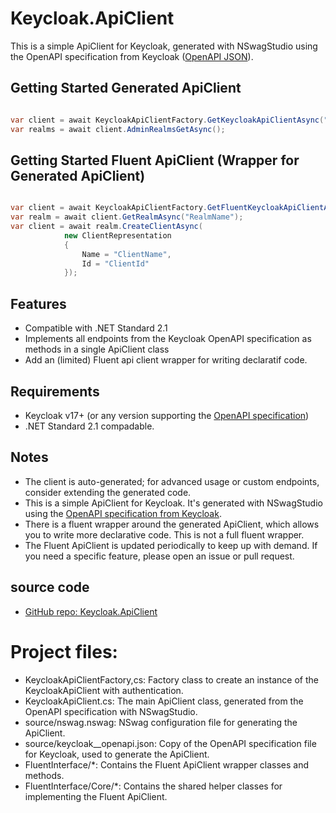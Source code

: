 # Keycloak.ApiClient
This is a simple ApiClient for Keycloak, generated with NSwagStudio using the OpenAPI specification from Keycloak ([OpenAPI JSON](https://www.keycloak.org/docs-api/latest/rest-api/openapi.json)).

## Getting Started Generated ApiClient
```csharp

var client = await KeycloakApiClientFactory.GetKeycloakApiClientAsync("https://MyKeycloakInst.com", "username", "password");
var realms = await client.AdminRealmsGetAsync();

```

## Getting Started Fluent ApiClient (Wrapper for Generated ApiClient)
```csharp

var client = await KeycloakApiClientFactory.GetFluentKeycloakApiClientAsync("https://MyKeycloakInst.com", "username", "password");
var realm = await client.GetRealmAsync("RealmName");
var client = await realm.CreateClientAsync(
            new ClientRepresentation
            {
                Name = "ClientName",
                Id = "ClientId"
            });

```

## Features
- Compatible with .NET Standard 2.1
- Implements all endpoints from the Keycloak OpenAPI specification as methods in a single ApiClient class
- Add an (limited) Fluent api client wrapper for writing declaratif code.

## Requirements
- Keycloak v17+ (or any version supporting the [OpenAPI specification](https://www.keycloak.org/docs-api/latest/rest-api/openapi.json))
- .NET Standard 2.1 compadable.

## Notes
- The client is auto-generated; for advanced usage or custom endpoints, consider extending the generated code.
- This is a simple ApiClient for Keycloak. It's generated with NSwagStudio using the [OpenAPI specification from Keycloak](https://www.keycloak.org/docs-api/latest/rest-api/openapi.json).
- There is a fluent wrapper around the generated ApiClient, which allows you to write more declarative code. This is not a full fluent wrapper.
- The Fluent ApiClient is updated periodically to keep up with demand. If you need a specific feature, please open an issue or pull request.

## source code
- [GitHub repo: Keycloak.ApiClient](https://github.com/AlexanderBraum/PublicKeycloakApiClient)

# Project files:
- KeycloakApiClientFactory,cs: Factory class to create an instance of the KeycloakApiClient with authentication.
- KeycloakApiClient.cs: The main ApiClient class, generated from the OpenAPI specification with NSwagStudio.
- source/nswag.nswag: NSwag configuration file for generating the ApiClient.
- source/keycloak__openapi.json: Copy of the OpenAPI specification file for Keycloak, used to generate the ApiClient.
- FluentInterface/*: Contains the Fluent ApiClient wrapper classes and methods.
- FluentInterface/Core/*: Contains the shared helper classes for implementing the Fluent ApiClient.